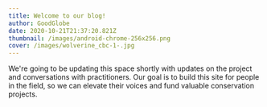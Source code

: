 ```yaml
---
title: Welcome to our blog!
author: GoodGlobe
date: 2020-10-21T21:37:20.821Z
thumbnail: /images/android-chrome-256x256.png
cover: /images/wolverine_cbc-1-.jpg
---
```

We're going to be updating this space shortly with updates on the project and conversations with practitioners. Our goal is to build this site for people in the field, so we can elevate their voices and fund valuable conservation projects.

